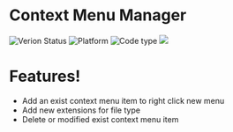 # Context Menu Manager
![Verion Status](https://img.shields.io/badge/version-0.1.6-orange) ![Platform](https://img.shields.io/badge/platform-Windows-lightgrey) ![Code type](https://img.shields.io/badge/C%23-.Net%204.5-green) ![](https://img.shields.io/badge/repo%20status-WIP-yellowgreen)

# Features!

  - Add an exist context menu item to right click new menu
  - Add new extensions for file type
  - Delete or modified exist context menu item


